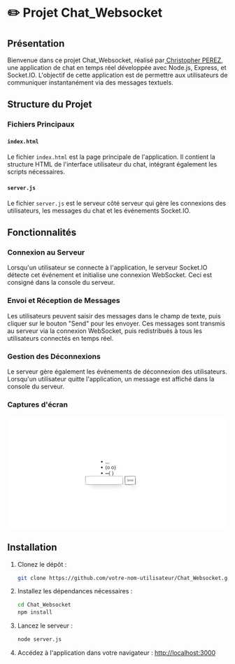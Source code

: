 # :pencil2: Projet Chat_Websocket

## Présentation

Bienvenue dans ce projet Chat_Websocket, réalisé par<a href="https://github.com/Chr1stopherPerez" target="_blank"> Christopher PEREZ</a>, une application de chat en temps réel développée avec Node.js, Express, et Socket.IO. L'objectif de cette application est de permettre aux utilisateurs de communiquer instantanément via des messages textuels.

## Structure du Projet

### Fichiers Principaux

#### `index.html`

Le fichier `index.html` est la page principale de l'application. Il contient la structure HTML de l'interface utilisateur du chat, intégrant également les scripts nécessaires.

#### `server.js`

Le fichier `server.js` est le serveur côté serveur qui gère les connexions des utilisateurs, les messages du chat et les événements Socket.IO.

## Fonctionnalités

### Connexion au Serveur

Lorsqu'un utilisateur se connecte à l'application, le serveur Socket.IO détecte cet événement et initialise une connexion WebSocket. Ceci est consigné dans la console du serveur.

### Envoi et Réception de Messages

Les utilisateurs peuvent saisir des messages dans le champ de texte, puis cliquer sur le bouton "Send" pour les envoyer. Ces messages sont transmis au serveur via la connexion WebSocket, puis redistribués à tous les utilisateurs connectés en temps réel.

### Gestion des Déconnexions

Le serveur gère également les événements de déconnexion des utilisateurs. Lorsqu'un utilisateur quitte l'application, un message est affiché dans la console du serveur.

### Captures d'écran

![ScreenShoot](Capture.png)

## Installation

1. Clonez le dépôt :

    ```bash
    git clone https://github.com/votre-nom-utilisateur/Chat_Websocket.git
    ```

2. Installez les dépendances nécessaires :

    ```bash
    cd Chat_Websocket
    npm install
    ```

3. Lancez le serveur :

    ```bash
    node server.js
    ```

4. Accédez à l'application dans votre navigateur : [http://localhost:3000](http://localhost:3000)
